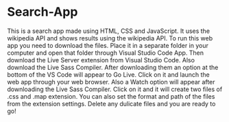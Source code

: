 # Search-App
This is a search app made using HTML, CSS and JavaScript. It uses the wikipedia API and shows results using the wikipedia API.
To run this web app you need to download the files.
Place it in a separate folder in your computer and open that folder through Visual Studio Code App.
Then download the Live Server extension from Visual Studio Code.
Also download the Live Sass Compiler.
After downloading them an option at the bottom of the VS Code will appear to Go Live.
Click on it and launch the web app through your web browser.
Also a Watch option will appear after downloading the Live Sass Compiler.
Click on it and it will create two files of .css and .map extension.
You can also set the format and path of the files from the extension settings.
Delete any dulicate files and you are ready to go!

